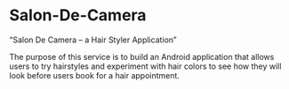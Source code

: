 # Salon-De-Camera
“Salon De Camera – a Hair Styler Application”

The purpose of this service is to build an Android application that allows users to try hairstyles and experiment with hair colors to see how they will look before users book for a hair appointment.
